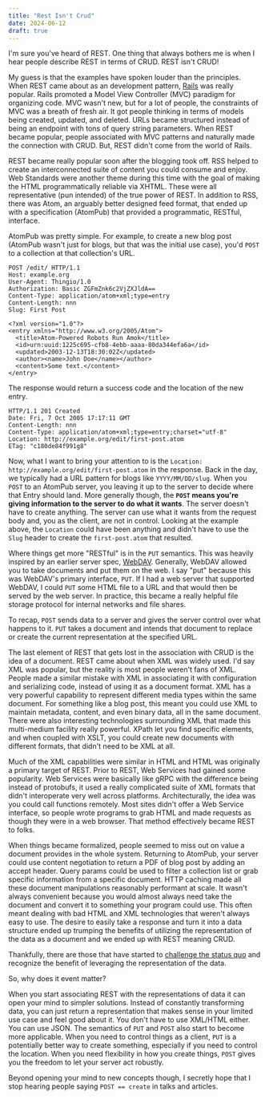 ```yaml
---
title: "Rest Isn't Crud"
date: 2024-06-12
draft: true
---
```


I'm sure you've heard of REST. One thing that always bothers me is when I hear people describe REST in terms of CRUD. REST isn't CRUD!

My guess is that the examples have spoken louder than the principles. When REST came about as an development pattern, [Rails](https://rubyonrails.com) was really popular. Rails promoted a Model View Controller (MVC) paradigm for organizing code. MVC wasn't new, but for a lot of people, the constraints of MVC was a breath of fresh air. It got people thinking in terms of models being created, updated, and deleted. URLs became structured instead of being an endpoint with tons of query string parameters. When REST became popular, people associated with MVC patterns and naturally made the connection with CRUD. But, REST didn't come from the world of Rails.

REST became really popular soon after the blogging took off. RSS helped to create an interconnected suite of content you could consume and enjoy. Web Standards were another theme during this time with the goal of making the HTML programmatically reliable via XHTML. These were all representative (pun intended) of the true power of REST. In addition to RSS, there was Atom, an arguably better designed feed format, that ended up with a specification (AtomPub) that provided a programmatic, RESTful, interface.

AtomPub was pretty simple. For example, to create a new blog post (AtomPub wasn't just for blogs, but that was the initial use case), you'd `POST` to a collection at that collection's URL.

```
POST /edit/ HTTP/1.1
Host: example.org
User-Agent: Thingio/1.0
Authorization: Basic ZGFmZnk6c2VjZXJldA==
Content-Type: application/atom+xml;type=entry
Content-Length: nnn
Slug: First Post

<?xml version="1.0"?>
<entry xmlns="http://www.w3.org/2005/Atom">
  <title>Atom-Powered Robots Run Amok</title>
  <id>urn:uuid:1225c695-cfb8-4ebb-aaaa-80da344efa6a</id>
  <updated>2003-12-13T18:30:02Z</updated>
  <author><name>John Doe</name></author>
  <content>Some text.</content>
</entry>
```

The response would return a success code and the location of the new entry.

```
HTTP/1.1 201 Created
Date: Fri, 7 Oct 2005 17:17:11 GMT
Content-Length: nnn
Content-Type: application/atom+xml;type=entry;charset="utf-8"
Location: http://example.org/edit/first-post.atom
ETag: "c180de84f991g8"
```

Now, what I want to bring your attention to is the `Location: http://example.org/edit/first-post.atom` in the response. Back in the day, we typically had a URL pattern for blogs like `YYYY/MM/DD/slug`. When you `POST` to an AtomPub server, you leaving it up to the server to decide where that Entry should land. More generally though, the **`POST` means you're giving information to the server to do what it wants**. The server doesn't have to create anything. The server can use what it wants from the request body and, you as the client, are not in control. Looking at the example above, the `Location` could have been anything and didn't have to use the `Slug` header to create the `first-post.atom` that resulted.

Where things get more "RESTful" is in the `PUT` semantics. This was heavily inspired by an earlier server spec, [WebDAV](https://en.wikipedia.org/wiki/WebDAV). Generally, WebDAV allowed you to take documents and put them on the web. I say "put" because this was WebDAV's primary interface, `PUT`. If I had a web server that supported WebDAV, I could `PUT` some HTML file to a URL and that would then be served by the web server. In practice, this became a really helpful file storage protocol for internal networks and file shares.

To recap, `POST` sends data to a server and gives the server control over what happens to it. `PUT` takes a document and intends that document to replace or create the current representation at the specified URL.

The last element of REST that gets lost in the association with CRUD is the idea of a document. REST came about when XML was widely used. I'd say XML was popular, but the reality is most people weren't fans of XML. People made a similar mistake with XML in associating it with configuration and serializing code, instead of using it as a document format. XML has a very powerful capability to represent different media types within the same document. For something like a blog post, this meant you could use XML to maintain metadata, content, and even binary data, all in the same document. There were also interesting technologies surrounding XML that made this multi-medium facility really powerful. XPath let you find specific elements, and when coupled with XSLT, you could create new documents with different formats, that didn't need to be XML at all.

Much of the XML capabilities were similar in HTML and HTML was originally a primary target of REST. Prior to REST, Web Services had gained some popularity. Web Services were basically like gRPC with the difference being instead of protobufs, it used a really complicated suite of XML formats that didn't interoperate very well across platforms. Architecturally, the idea was you could call functions remotely. Most sites didn't offer a Web Service interface, so people wrote programs to grab HTML and made requests as though they were in a web browser. That method effectively became REST to folks.

When things became formalized, people seemed to miss out on value a document provides in the whole system. Returning to AtomPub, your server could use content negotiation to return a PDF of blog post by adding an accept header. Query params could be used to filter a collection list or grab specific information from a specific document. HTTP caching made all these document manipulations reasonably performant at scale. It wasn't always convenient because you would almost always need take the document and convert it to something your program could use. This often meant dealing with bad HTML and XML technologies that weren't always easy to use. The desire to easily take a response and turn it into a data structure ended up trumping the benefits of utilizing the representation of the data as a document and we ended up with REST meaning CRUD.

Thankfully, there are those that have started to [challenge the status quo](https://hypermedia.systems/) and recognize the benefit of leveraging the representation of the data.

So, why does it event matter?

When you start associating REST with the representations of data it can open your mind to simpler solutions. Instead of constantly transforming data, you can just return a representation that makes sense in your limited use case and feel good about it. You don't have to use XML/HTML either. You can use JSON. The semantics of `PUT` and `POST` also start to become more applicable. When you need to control things as a client, `PUT` is a potentially better way to create something, especially if you need to control the location. When you need flexibility in how you create things, `POST` gives you the freedom to let your server act robustly.

Beyond opening your mind to new concepts though, I secretly hope that I stop hearing people saying `POST == create` in talks and articles.
